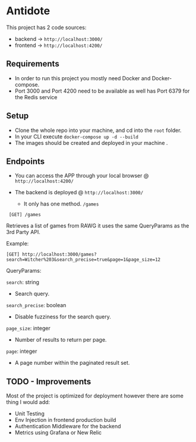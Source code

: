 # Antidote

This project has 2 code sources:

   - backend -> `http://localhost:3000/`
   - frontend -> `http://localhost:4200/`



## Requirements

- In order to run this project you mostly need Docker and Docker-compose.
- Port 3000 and Port 4200 need to be available as well has Port 6379 for the Redis service

## Setup

 - Clone the whole repo into your machine, and cd into the `root` folder.
 - In your CLI execute `docker-compose up -d --build`
 - The images should be created and deployed in your machine .


## Endpoints

 - You can access the APP through your local browser @ `http://localhost:4200/`
 - The backend is deployed @ `http://localhost:3000/`

    - It only has one method. `/games`

 ` [GET] /games`

Retrieves a list of games from RAWG it uses the same QueryParams as the 3rd Party API.
    
Example:

    [GET] http://localhost:3000/games?search=Witcher%203&search_precise=true&page=1&page_size=12

QueryParams:

`search`: string
    
- Search query.

`search_precise`: boolean
    
- Disable fuzziness for the search query.

`page_size`: integer
    
- Number of results to return per page.

`page`: integer
    
- 	A page number within the paginated result set.


## TODO - Improvements

Most of the project is optimized for deployment however there are some thing I would add:

- Unit Testing
- Env Injection in frontend production build
- Authentication Middleware for the backend
- Metrics using Grafana or New Relic
